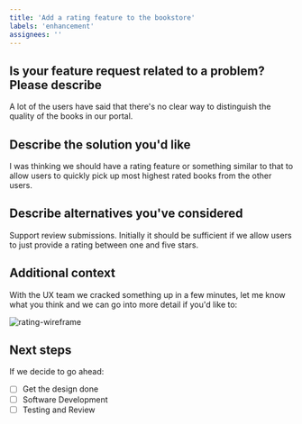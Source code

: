 ```yaml
---
title: 'Add a rating feature to the bookstore'
labels: 'enhancement'
assignees: ''
---
```


## Is your feature request related to a problem? Please describe

A lot of the users have said that there's no clear way to distinguish the quality of the books in our portal.

## Describe the solution you'd like

I was thinking we should have a rating feature or something similar to that to allow users to quickly pick up most highest rated books from the other users.

## Describe alternatives you've considered

Support review submissions. Initially it should be sufficient if we allow users to just provide a rating between one and five stars.

## Additional context

With the UX team we cracked something up in a few minutes, let me know what you think and we can go into more detail if you'd like to:

![rating-wireframe](https://user-images.githubusercontent.com/1982588/84478217-3a812900-ac91-11ea-9f04-4ac1c82b9760.png)

## Next steps

If we decide to go ahead:

- [ ] Get the design done
- [ ] Software Development
- [ ] Testing and Review